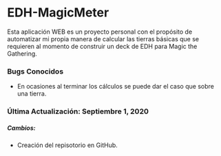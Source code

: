 # EDH-MagicMeter
Esta aplicación WEB es un proyecto personal con el propósito de automatizar mi propia manera de calcular las tierras básicas que se requieren al momento de construir un deck de EDH para Magic the Gathering.

### Bugs Conocidos
* En ocasiones al terminar los cálculos se puede dar el caso que sobre una tierra.

### Última Actualización: Septiembre 1, 2020
##### Cambios:
* Creación del repisotorio en GitHub.